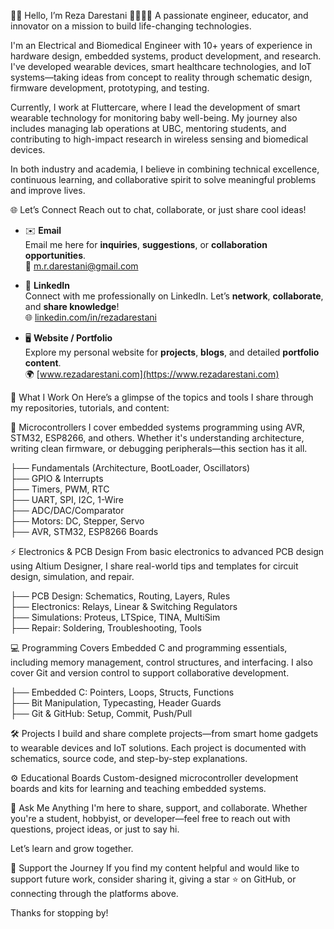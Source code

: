 👋🏽 Hello, I’m Reza Darestani 👨🏽‍🔬💡
A passionate engineer, educator, and innovator on a mission to build life-changing technologies.

I'm an Electrical and Biomedical Engineer with 10+ years of experience in hardware design, embedded systems, product development, and research. I've developed wearable devices, smart healthcare technologies, and IoT systems—taking ideas from concept to reality through schematic design, firmware development, prototyping, and testing.

Currently, I work at Fluttercare, where I lead the development of smart wearable technology for monitoring baby well-being. My journey also includes managing lab operations at UBC, mentoring students, and contributing to high-impact research in wireless sensing and biomedical devices.

In both industry and academia, I believe in combining technical excellence, continuous learning, and collaborative spirit to solve meaningful problems and improve lives.

🌐 Let’s Connect
Reach out to chat, collaborate, or just share cool ideas!


- ✉️ **Email**  
  Email me here for **inquiries**, **suggestions**, or **collaboration opportunities**.  
  📩 [m.r.darestani@gmail.com](mailto:m.r.darestani@gmail.com)

- 🔗 **LinkedIn**  
  Connect with me professionally on LinkedIn. Let’s **network**, **collaborate**, and **share knowledge**!  
  🌐 [linkedin.com/in/rezadarestani](https://www.linkedin.com/in/rezadarestani/)

- 🖥️ **Website / Portfolio**  
  Explore my personal website for **projects**, **blogs**, and detailed **portfolio content**.  
  🌍 [www.rezadarestani.com](https://www.rezadarestani.com)
 
🧠 What I Work On
Here’s a glimpse of the topics and tools I share through my repositories, tutorials, and content:

👾 Microcontrollers
I cover embedded systems programming using AVR, STM32, ESP8266, and others. Whether it's understanding architecture, writing clean firmware, or debugging peripherals—this section has it all.


├── Fundamentals (Architecture, BootLoader, Oscillators)  
├── GPIO & Interrupts  
├── Timers, PWM, RTC  
├── UART, SPI, I2C, 1-Wire  
├── ADC/DAC/Comparator  
├── Motors: DC, Stepper, Servo  
├── AVR, STM32, ESP8266 Boards  


⚡ Electronics & PCB Design
From basic electronics to advanced PCB design using Altium Designer, I share real-world tips and templates for circuit design, simulation, and repair.

├── PCB Design: Schematics, Routing, Layers, Rules  
├── Electronics: Relays, Linear & Switching Regulators  
├── Simulations: Proteus, LTSpice, TINA, MultiSim  
├── Repair: Soldering, Troubleshooting, Tools  


💻 Programming
Covers Embedded C and programming essentials, including memory management, control structures, and interfacing. I also cover Git and version control to support collaborative development.


├── Embedded C: Pointers, Loops, Structs, Functions  
├── Bit Manipulation, Typecasting, Header Guards  
├── Git & GitHub: Setup, Commit, Push/Pull  

🛠️ Projects
I build and share complete projects—from smart home gadgets to wearable devices and IoT solutions. Each project is documented with schematics, source code, and step-by-step explanations.

⚙️ Educational Boards
Custom-designed microcontroller development boards and kits for learning and teaching embedded systems.

💬 Ask Me Anything
I'm here to share, support, and collaborate. Whether you're a student, hobbyist, or developer—feel free to reach out with questions, project ideas, or just to say hi.

Let’s learn and grow together.

🙌 Support the Journey
If you find my content helpful and would like to support future work, consider sharing it, giving a star ⭐ on GitHub, or connecting through the platforms above.

Thanks for stopping by!

